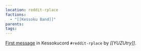 ```yaml
---
location: reddit-rplace
factions:
  - "[[Kessoku Band]]"
parents: 
tags: 
---
```

[First message](https://discord.com/channels/1093664259273130084/1131230952119615600/1131424654750396530) in Kessokucord `#reddit-rplace` by *[[YUZUtry]]*.
